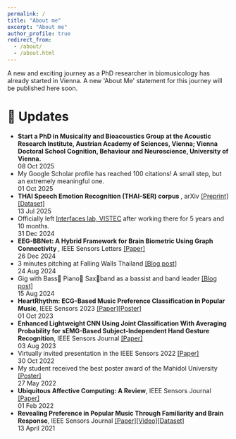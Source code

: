```yaml
---
permalink: /
title: "About me"
excerpt: "About me"
author_profile: true
redirect_from: 
  - /about/
  - /about.html
---
```

A new and exciting journey as a PhD researcher in biomusicology has already started in Vienna. A new 'About Me' statement for this journey will be published here soon.

<!-- I am pursuing the lifelong questions about music cognition, such as *Why are humans likely the only species emotional with music?* *What makes humans musical animals?*

From 2018-2024, I have started to pursue the questions when I found my master's thesis, music emotion recognition, which got me into the world of music cognition. Thus, the thesis gave me an opportunity to conducted my independent research about music cognition and physiological signals (EEG, ECG, and EDA), supervised by [Asst. Prof. Dr. Theerawit Wilaiprasitporn](https://scholar.google.com/citations?user=U-L-iGIAAAAJ&hl=th) at [BRAIN Lab](https://brain.vistec.ac.th/), VISTEC, Thailand. 

If you have any questions, look for collaboration, and so on, please don’t hesitate to contact me via email (soravitt.sang[at]gmail[dot]com). -->


🔔 Updates
=====

<ul class="timeline">
  <li>
    <div class="content"> <b>Start a PhD in Musicality and Bioacoustics Group at the Acoustic Research Institute, Austrian Academy of Sciences, Vienna; Vienna Doctoral School Cognition, Behaviour and Neuroscience, University of Vienna.</b> </div>
    <div class="date">08 Oct 2025</div>
  </li>
  <li>
    <div class="content"> My Google Scholar profile has reached 100 citations! A small step, but an extremely meaningful one. </div>
    <div class="date">01 Oct 2025</div>
  </li>
  <li>
    <div class="content"> <b>THAI Speech Emotion Recognition (THAI-SER) corpus
    </b>, arXiv <a href="https://arxiv.org/abs/2507.09618">[Preprint]</a><a href="https://github.com/vistec-AI/dataset-releases/releases/tag/v1
    ">[Dataset]</a> </div>
    <div class="date">13 Jul 2025</div>
  </li>
  <li>
    <div class="content">Officially left <a href="https://vistec.ist/interfaces/">Interfaces lab, VISTEC</a> after working there for 5 years and 10 months. </div>
    <div class="date">31 Dec 2024</div>
  </li>
  <li>
    <div class="content"> <b>EEG-BBNet: A Hybrid Framework for Brain Biometric Using Graph Connectivity
    </b>, IEEE Sensors Letters <a href="https://ieeexplore.ieee.org/abstract/document/10816542">[Paper]</a> </div>
    <div class="date">26 Dec 2024</div>
  </li>
  <li>
    <div class="content">3 minutes pitching at Falling Walls Thailand <a href="https://ssoravitt.github.io/talks/2024-08-24-fallingwalls"> [Blog post]</a></div>
    <div class="date">24 Aug 2024</div>
  </li>
  <li>
    <div class="content">Gig with Bass🎸 Piano🎹 Sax🎷band as a bassist and band leader <a href="https://ssoravitt.github.io/posts/2024/08/my-vistec-farewell-band">[Blog post]</a> </div>
    <div class="date">15 Aug 2024</div>
  </li>
  <li>
    <div class="content"> <b>HeartRhythm: ECG-Based Music Preference Classification in Popular Music</b>, IEEE Sensors 2023 <a href="https://ieeexplore.ieee.org/document/10325240">[Paper]</a><a href="https://drive.google.com/file/d/1VtqszINiAbvCiBUaR5Q_-E5egUmfFxQH/view?usp=sharing">[Poster]</a> </div>
    <div class="date">01 Oct 2023</div>
  </li>
  <li>
    <div class="content"> <b>Enhanced Lightweight CNN Using Joint Classification With Averaging Probability for sEMG-Based Subject-Independent Hand Gesture Recognition</b>, IEEE Sensors Journal <a href="https://ieeexplore.ieee.org/document/10190329">[Paper]</a></div>
    <div class="date">03 Aug 2023</div>
  </li>
  <li>
    <div class="content">Virtually invited presentation in the IEEE Sensors 2022 <a href="https://youtu.be/jdnipFzvos4?si=VOLDUso7JGfmTYt6">[Paper]</a></div>
    <div class="date">30 Oct 2022</div>
</li>

<li>
    <div class="content">My student received the best poster award of the Mahidol University <a href="https://drive.google.com/file/d/1fhBA9g-PXZKsSzrXUBVIheheM-3AjHIY/view">[Poster]</a></div>
    <div class="date">27 May 2022</div>
</li>

<li>
    <div class="content"><b>Ubiquitous Affective Computing: A Review</b>, IEEE Sensors Journal <a href="https://ieeexplore.ieee.org/document/9662339">[Paper]</a></div>
    <div class="date">01 Feb 2022</div>
</li>

<li>
    <div class="content"><b>Revealing Preference in Popular Music Through Familiarity and Brain Response</b>, IEEE Sensors Journal <a href="https://ieeexplore.ieee.org/document/9402806">[Paper]</a><a href="https://ieeexplore.ieee.org/document/9402806">[Video]</a><a href="https://github.com/IoBT-VISTEC/MUSEC">[Dataset]</a></div>
    <div class="date">13 April 2021</div>
</li>
</ul>




